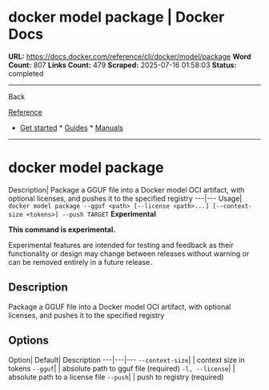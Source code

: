 # docker model package | Docker Docs

**URL:** https://docs.docker.com/reference/cli/docker/model/package
**Word Count:** 807
**Links Count:** 479
**Scraped:** 2025-07-16 01:58:03
**Status:** completed

---

Back

[Reference](https://docs.docker.com/reference/)

  * [Get started](https://docs.docker.com/get-started/)   * [Guides](https://docs.docker.com/guides/)   * [Manuals](https://docs.docker.com/manuals/)

* * *

# docker model package

Description| Package a GGUF file into a Docker model OCI artifact, with optional licenses, and pushes it to the specified registry   ---|---   Usage| `docker model package --gguf <path> [--license <path>...] [--context-size <tokens>] --push TARGET`      **Experimental**

**This command is experimental.**

Experimental features are intended for testing and feedback as their functionality or design may change between releases without warning or can be removed entirely in a future release.

## Description

Package a GGUF file into a Docker model OCI artifact, with optional licenses, and pushes it to the specified registry

## Options

Option| Default| Description   ---|---|---   `--context-size`| | context size in tokens   `--gguf`| | absolute path to gguf file \(required\)   `-l, --license`| | absolute path to a license file   `--push`| | push to registry \(required\)